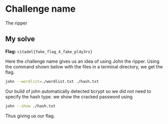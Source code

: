# Challenge name
The ripper

## My solve
**Flag:** `citadel{fake_flag_4_fake_pl4y3rs}`

Here the challenge name gives us an idea of using John the ripper. Using the command shown below with the files in a terminal directory, we get the flag.
```bash
john --wordlist=./wordlist.txt ./hash.txt
```
Our build of john automatically detected bcrypt so we did not need to specify the hash type.
we show the cracked password using 
```bash
john --show ./hash.txt
```
Thus giving us our flag.